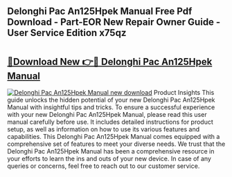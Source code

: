 ## Delonghi Pac An125Hpek Manual Free Pdf Download - Part-EOR New Repair Owner Guide - User Service Edition x75qz

# <h2><a href="http://bc36762.oget.top/?id=Delonghi+Pac+An125Hpek+Manual">🔗Download New 👉🔴 Delonghi Pac An125Hpek Manual</a></h2>

[![Delonghi Pac An125Hpek Manual new download](https://i.imgur.com/5g1atiW.png)](http://bc36762.oget.top/?id=Delonghi+Pac+An125Hpek+Manual)
Product Insights This guide unlocks the hidden potential of your new Delonghi Pac An125Hpek Manual with insightful tips and tricks. To ensure a successful experience with your new Delonghi Pac An125Hpek Manual, please read this user manual carefully before use. It includes detailed instructions for product setup, as well as information on how to use its various features and capabilities. This Delonghi Pac An125Hpek Manual comes equipped with a comprehensive set of features to meet your diverse needs. We trust that the Delonghi Pac An125Hpek Manual has been a comprehensive resource in your efforts to learn the ins and outs of your new device. In case of any queries or concerns, feel free to reach out to our customer service.
